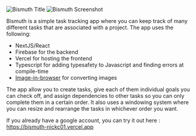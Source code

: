 ![Bismuth Title](https://github.com/nickc01/Bismuth/assets/12601671/6d8979d3-9aa7-4152-a277-b2bf96be025d)
![Bismuth Screenshot](https://github.com/nickc01/Bismuth/assets/12601671/47759754-5696-4a2a-a734-92e9632c45bf)

Bismuth is a simple task tracking app where you can keep track of many different tasks that are associated with a project. The app uses the following:
- NextJS/React
- Firebase for the backend
- Vercel for hosting the frontend
- Typescript for adding typesafety to Javascript and finding errors at compile-time
- [Image-in-browser](https://www.npmjs.com/package/image-in-browser?activeTab=readme) for converting images

The app allow you to create tasks, give each of them individual goals you can check off, and assign dependencies to other tasks so you can only complete them in a certain order. It also uses a windowing system where you can resize and rearrange the tasks in whichever order you want.

If you already have a google account, you can try it out here : https://bismuth-nickc01.vercel.app
